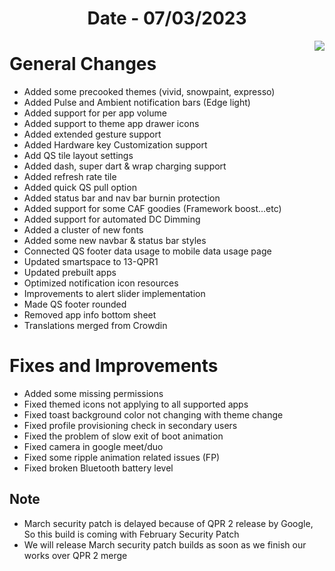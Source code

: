 <h1 align="center">Date - 07/03/2023</h1>

<img src="https://user-images.githubusercontent.com/66232233/223512498-4f26806f-cf27-43da-8ac5-a53b7065ff6f.png" align="right">

# General Changes
- Added some precooked themes (vivid, snowpaint, expresso)
- Added Pulse and Ambient notification bars (Edge light)
- Added support for per app volume
- Added support to theme app drawer icons
- Added extended gesture support 
- Added Hardware key Customization support
- Add QS tile layout settings 
- Added dash, super dart & wrap charging support
- Added refresh rate tile
- Added quick QS pull option
- Added status bar and nav bar burnin protection 
- Added support for some CAF goodies (Framework boost...etc)
- Added support for automated DC Dimming 
- Added a cluster of new fonts
- Added some new navbar & status bar styles
- Connected QS footer data usage to mobile data usage page
- Updated smartspace to 13-QPR1 
- Updated prebuilt apps
- Optimized notification icon resources 
- Improvements to alert slider implementation 
- Made QS footer rounded
- Removed app info bottom sheet
- Translations merged from Crowdin


# Fixes and Improvements
- Added some missing permissions
- Fixed themed icons not applying to all supported apps
- Fixed toast background color not changing with theme change 
- Fixed profile provisioning check in secondary users 
- Fixed the problem of slow exit of boot animation 
- Fixed camera in google meet/duo
- Fixed some ripple animation related issues (FP)
- Fixed broken Bluetooth battery level

## Note
- March security patch is delayed because of QPR 2 release by Google, So this build is coming with February Security Patch
- We will release March security patch builds as soon as we finish our works over QPR 2 merge

